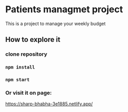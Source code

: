 # Patients managmet project

This is a project to manage your weekly budget

## How to explore it

### clone repository

### `npm install`

### `npm start`

### Or visit it on page:
https://sharp-bhabha-3e1885.netlify.app/
